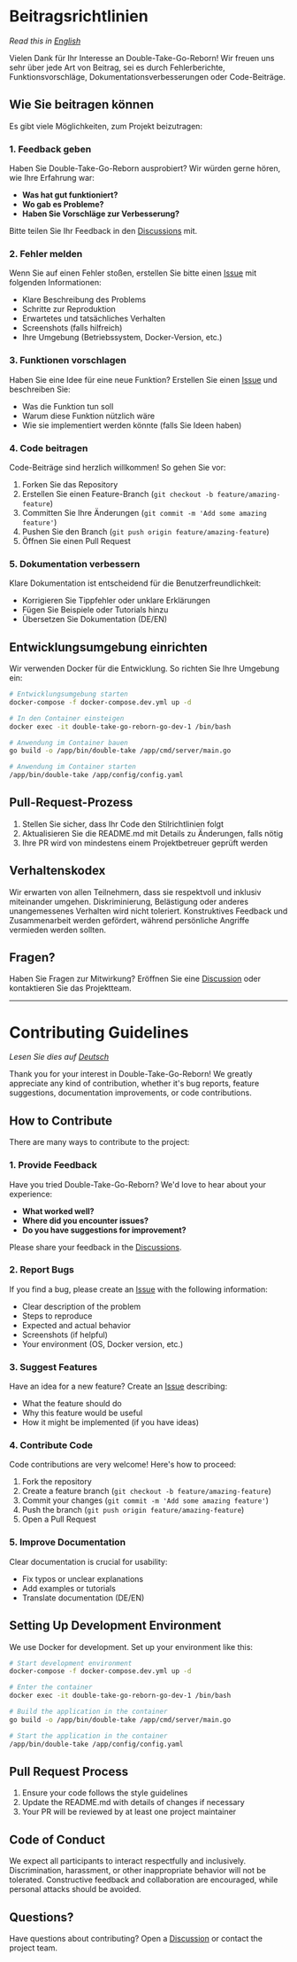 # Beitragsrichtlinien

*Read this in [English](#contributing-guidelines)*

Vielen Dank für Ihr Interesse an Double-Take-Go-Reborn! Wir freuen uns sehr über jede Art von Beitrag, sei es durch Fehlerberichte, Funktionsvorschläge, Dokumentationsverbesserungen oder Code-Beiträge.

## Wie Sie beitragen können

Es gibt viele Möglichkeiten, zum Projekt beizutragen:

### 1. Feedback geben

Haben Sie Double-Take-Go-Reborn ausprobiert? Wir würden gerne hören, wie Ihre Erfahrung war:

- **Was hat gut funktioniert?**
- **Wo gab es Probleme?**
- **Haben Sie Vorschläge zur Verbesserung?**

Bitte teilen Sie Ihr Feedback in den [Discussions](https://github.com/SilentBob69/double-take-go-reborn/discussions/new?category=feedback) mit.

### 2. Fehler melden

Wenn Sie auf einen Fehler stoßen, erstellen Sie bitte einen [Issue](https://github.com/SilentBob69/double-take-go-reborn/issues/new) mit folgenden Informationen:

- Klare Beschreibung des Problems
- Schritte zur Reproduktion
- Erwartetes und tatsächliches Verhalten
- Screenshots (falls hilfreich)
- Ihre Umgebung (Betriebssystem, Docker-Version, etc.)

### 3. Funktionen vorschlagen

Haben Sie eine Idee für eine neue Funktion? Erstellen Sie einen [Issue](https://github.com/SilentBob69/double-take-go-reborn/issues/new) und beschreiben Sie:

- Was die Funktion tun soll
- Warum diese Funktion nützlich wäre
- Wie sie implementiert werden könnte (falls Sie Ideen haben)

### 4. Code beitragen

Code-Beiträge sind herzlich willkommen! So gehen Sie vor:

1. Forken Sie das Repository
2. Erstellen Sie einen Feature-Branch (`git checkout -b feature/amazing-feature`)
3. Committen Sie Ihre Änderungen (`git commit -m 'Add some amazing feature'`)
4. Pushen Sie den Branch (`git push origin feature/amazing-feature`)
5. Öffnen Sie einen Pull Request

### 5. Dokumentation verbessern

Klare Dokumentation ist entscheidend für die Benutzerfreundlichkeit:

- Korrigieren Sie Tippfehler oder unklare Erklärungen
- Fügen Sie Beispiele oder Tutorials hinzu
- Übersetzen Sie Dokumentation (DE/EN)

## Entwicklungsumgebung einrichten

Wir verwenden Docker für die Entwicklung. So richten Sie Ihre Umgebung ein:

```bash
# Entwicklungsumgebung starten
docker-compose -f docker-compose.dev.yml up -d

# In den Container einsteigen
docker exec -it double-take-go-reborn-go-dev-1 /bin/bash

# Anwendung im Container bauen
go build -o /app/bin/double-take /app/cmd/server/main.go

# Anwendung im Container starten
/app/bin/double-take /app/config/config.yaml
```

## Pull-Request-Prozess

1. Stellen Sie sicher, dass Ihr Code den Stilrichtlinien folgt
2. Aktualisieren Sie die README.md mit Details zu Änderungen, falls nötig
3. Ihre PR wird von mindestens einem Projektbetreuer geprüft werden

## Verhaltenskodex

Wir erwarten von allen Teilnehmern, dass sie respektvoll und inklusiv miteinander umgehen. Diskriminierung, Belästigung oder anderes unangemessenes Verhalten wird nicht toleriert. Konstruktives Feedback und Zusammenarbeit werden gefördert, während persönliche Angriffe vermieden werden sollten.

## Fragen?

Haben Sie Fragen zur Mitwirkung? Eröffnen Sie eine [Discussion](https://github.com/SilentBob69/double-take-go-reborn/discussions) oder kontaktieren Sie das Projektteam.

---

# Contributing Guidelines

*Lesen Sie dies auf [Deutsch](#beitragsrichtlinien)*

Thank you for your interest in Double-Take-Go-Reborn! We greatly appreciate any kind of contribution, whether it's bug reports, feature suggestions, documentation improvements, or code contributions.

## How to Contribute

There are many ways to contribute to the project:

### 1. Provide Feedback

Have you tried Double-Take-Go-Reborn? We'd love to hear about your experience:

- **What worked well?**
- **Where did you encounter issues?**
- **Do you have suggestions for improvement?**

Please share your feedback in the [Discussions](https://github.com/SilentBob69/double-take-go-reborn/discussions/new?category=feedback).

### 2. Report Bugs

If you find a bug, please create an [Issue](https://github.com/SilentBob69/double-take-go-reborn/issues/new) with the following information:

- Clear description of the problem
- Steps to reproduce
- Expected and actual behavior
- Screenshots (if helpful)
- Your environment (OS, Docker version, etc.)

### 3. Suggest Features

Have an idea for a new feature? Create an [Issue](https://github.com/SilentBob69/double-take-go-reborn/issues/new) describing:

- What the feature should do
- Why this feature would be useful
- How it might be implemented (if you have ideas)

### 4. Contribute Code

Code contributions are very welcome! Here's how to proceed:

1. Fork the repository
2. Create a feature branch (`git checkout -b feature/amazing-feature`)
3. Commit your changes (`git commit -m 'Add some amazing feature'`)
4. Push the branch (`git push origin feature/amazing-feature`)
5. Open a Pull Request

### 5. Improve Documentation

Clear documentation is crucial for usability:

- Fix typos or unclear explanations
- Add examples or tutorials
- Translate documentation (DE/EN)

## Setting Up Development Environment

We use Docker for development. Set up your environment like this:

```bash
# Start development environment
docker-compose -f docker-compose.dev.yml up -d

# Enter the container
docker exec -it double-take-go-reborn-go-dev-1 /bin/bash

# Build the application in the container
go build -o /app/bin/double-take /app/cmd/server/main.go

# Start the application in the container
/app/bin/double-take /app/config/config.yaml
```

## Pull Request Process

1. Ensure your code follows the style guidelines
2. Update the README.md with details of changes if necessary
3. Your PR will be reviewed by at least one project maintainer

## Code of Conduct

We expect all participants to interact respectfully and inclusively. Discrimination, harassment, or other inappropriate behavior will not be tolerated. Constructive feedback and collaboration are encouraged, while personal attacks should be avoided.

## Questions?

Have questions about contributing? Open a [Discussion](https://github.com/SilentBob69/double-take-go-reborn/discussions) or contact the project team.
